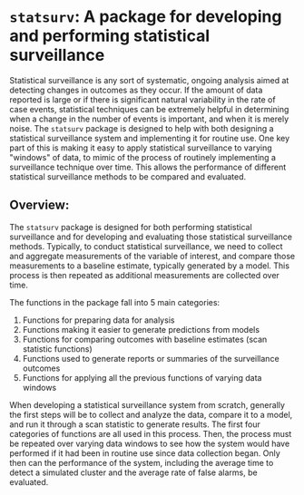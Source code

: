 # `statsurv`: A package for developing and performing statistical surveillance

Statistical surveillance is any sort of systematic, ongoing analysis aimed at
detecting changes in outcomes as they occur.  If the amount of data reported is large or if
there is significant natural variability in the rate of case events, statistical techniques can
be extremely helpful in determining when a change in the number of events is important, and
when it is merely noise.  The `statsurv` package is designed to help with both designing a
statistical surveillance system and implementing it for routine use. One key part of this is
making it easy to apply statistical surveillance to varying "windows" of data, to mimic of the
process of routinely implementing a surveillance technique over time. This allows the
performance of different statistical surveillance methods to be compared and evaluated.

## Overview:
  
  The `statsurv` package is designed for both performing statistical surveillance and for
  developing and evaluating those statistical surveillance methods. Typically, to conduct
  statistical surveillance, we need to collect and aggregate measurements of the variable of
  interest, and compare those measurements to a baseline estimate, typically generated by a
  model. This process is then repeated as additional measurements are collected over time.

  The functions in the package fall into 5 main categories:
  
  1. Functions for preparing data for analysis
  1. Functions making it easier to generate predictions from models
  1. Functions for comparing outcomes with baseline estimates (scan statistic functions)
  1. Functions used to generate reports or summaries of the surveillance outcomes
  1. Functions for applying all the previous functions of varying data windows


When developing a statistical surveillance system from scratch, generally the first steps will be
to collect and analyze the data, compare it to a model, and run it through a scan statistic to
generate results. The first four categories of functions are all used in this process. Then, the
process must be repeated over varying data windows to see how the system would have performed if
it had been in routine use since data collection began. Only then can the performance of the
system, including the average time to detect a simulated cluster and the average rate of false
alarms, be evaluated.
